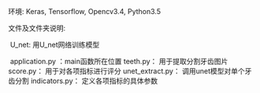 环境: Keras, Tensorflow, Opencv3.4, Python3.5

文件及文件夹说明:

​	U_net: 用U_net网络训练模型

​	application.py ：main函数所在位置
	teeth.py： 用于提取分割牙齿图片
	score.py： 用于对各项指标进行评分
	unet_extract.py： 调用unet模型对单个牙齿分割
	indicators.py： 定义各项指标的具体参数